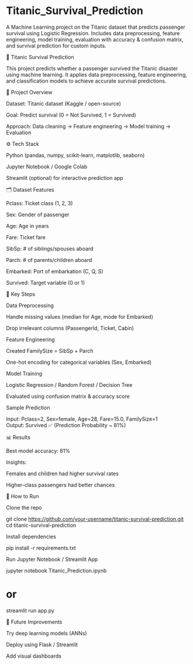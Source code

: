 # Titanic_Survival_Prediction
A Machine Learning project on the Titanic dataset that predicts passenger survival using Logistic Regression. Includes data preprocessing, feature engineering, model training, evaluation with accuracy &amp; confusion matrix, and survival prediction for custom inputs.

🚢 Titanic Survival Prediction

This project predicts whether a passenger survived the Titanic disaster using machine learning. It applies data preprocessing, feature engineering, and classification models to achieve accurate survival predictions.

📌 Project Overview

Dataset: Titanic dataset (Kaggle / open-source)

Goal: Predict survival (0 = Not Survived, 1 = Survived)

Approach: Data cleaning → Feature engineering → Model training → Evaluation

⚙️ Tech Stack

Python (pandas, numpy, scikit-learn, matplotlib, seaborn)

Jupyter Notebook / Google Colab

Streamlit (optional) for interactive prediction app

🗂 Dataset Features

Pclass: Ticket class (1, 2, 3)

Sex: Gender of passenger

Age: Age in years

Fare: Ticket fare

SibSp: # of siblings/spouses aboard

Parch: # of parents/children aboard

Embarked: Port of embarkation (C, Q, S)

Survived: Target variable (0 or 1)

🔑 Key Steps

Data Preprocessing

Handle missing values (median for Age, mode for Embarked)

Drop irrelevant columns (PassengerId, Ticket, Cabin)

Feature Engineering

Created FamilySize = SibSp + Parch

One-hot encoding for categorical variables (Sex, Embarked)

Model Training

Logistic Regression / Random Forest / Decision Tree

Evaluated using confusion matrix & accuracy score

Sample Prediction

Input:  Pclass=2, Sex=female, Age=28, Fare=15.0, FamilySize=1  
Output: Survived ✅ (Prediction Probability ~ 81%)  

📊 Results

Best model accuracy: 81%

Insights:

Females and children had higher survival rates

Higher-class passengers had better chances

🚀 How to Run

Clone the repo

git clone https://github.com/your-username/titanic-survival-prediction.git
cd titanic-survival-prediction


Install dependencies

pip install -r requirements.txt


Run Jupyter Notebook / Streamlit App

jupyter notebook Titanic_Prediction.ipynb
# or
streamlit run app.py

📌 Future Improvements

Try deep learning models (ANNs)

Deploy using Flask / Streamlit

Add visual dashboards

